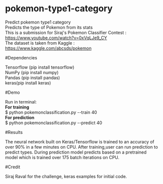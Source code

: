 # pokemon-type1-category </br>
Predict pokemon type1 category </br>
Predicts the type of Pokemon from its stats </br>
This is a submission for Siraj's Pokemon Classifier Contest : https://www.youtube.com/watch?v=0xVqLJe9_CY </br>
The dataset is taken from Kaggle : https://www.kaggle.com/abcsds/pokemon 

#Dependencies

Tensorflow (pip install tensorflow) </br>
NumPy (pip install numpy) </br>
Pandas (pip install pandas) </br>
keras(pip install keras) </br>

#Demo

Run in terminal:  </br>
**For training** </br>
$ python pokemonclassification.py --train 40 </br>
**For prediction** </br>
$ python pokemonclassification.py --predict 40 </br>

#Results

The neural network built on Keras/Tensorflow is trained to an accuracy of over 90% in a few minutes on CPU. After training,user can run prediction to predict types. During prediction model predicts based on a pretrained model which is trained over 175 batch iterations on CPU.

#Credit

Siraj Raval for the challenge, keras examples for initial code.

